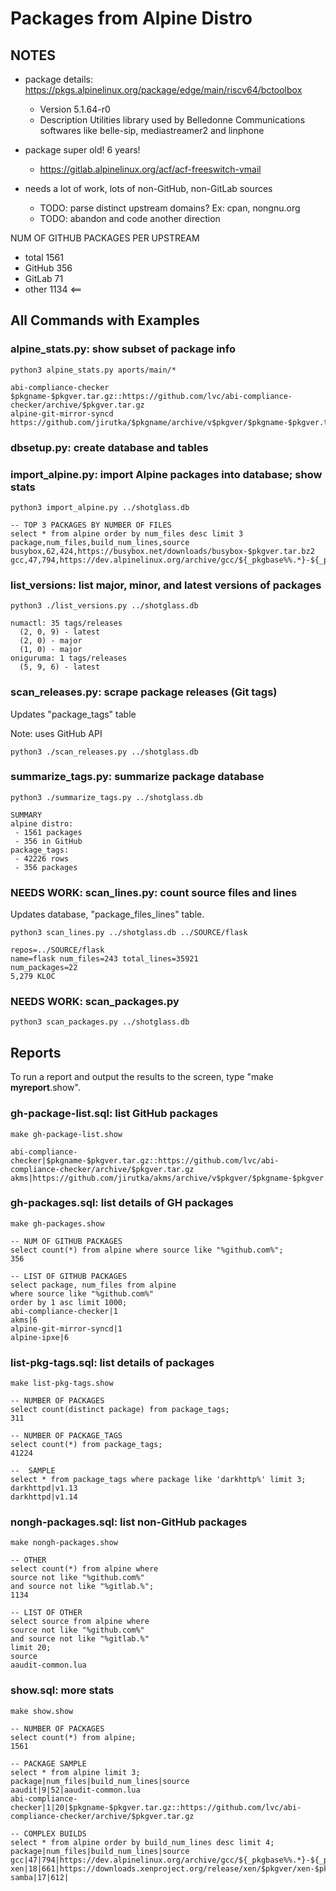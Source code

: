 # Packages from Alpine Distro

## NOTES

* package details: https://pkgs.alpinelinux.org/package/edge/main/riscv64/bctoolbox
  * Version	5.1.64-r0
  * Description	Utilities library used by Belledonne Communications softwares like belle-sip, mediastreamer2 and linphone

* package super old! 6 years!
  * https://gitlab.alpinelinux.org/acf/acf-freeswitch-vmail

* needs a lot of work, lots of non-GitHub, non-GitLab sources
  * TODO: parse distinct upstream domains? Ex: cpan, nongnu.org
  * TODO: abandon and code another direction

NUM OF GITHUB PACKAGES PER UPSTREAM
- total 1561
- GitHub 356
- GitLab 71
- other 1134  <==

## All Commands with Examples

### alpine_stats.py: show subset of package info

    python3 alpine_stats.py aports/main/*

    abi-compliance-checker $pkgname-$pkgver.tar.gz::https://github.com/lvc/abi-compliance-checker/archive/$pkgver.tar.gz
    alpine-git-mirror-syncd https://github.com/jirutka/$pkgname/archive/v$pkgver/$pkgname-$pkgver.tar.gz

### dbsetup.py: create database and tables

### import_alpine.py: import Alpine packages into database; show stats

    python3 import_alpine.py ../shotglass.db

    -- TOP 3 PACKAGES BY NUMBER OF FILES
    select * from alpine order by num_files desc limit 3
    package,num_files,build_num_lines,source
    busybox,62,424,https://busybox.net/downloads/busybox-$pkgver.tar.bz2
    gcc,47,794,https://dev.alpinelinux.org/archive/gcc/${_pkgbase%%.*}-${_pkgsnap}/gcc-${_pkgbase%%.*}-${_pkgsnap}.tar.xz

### list_versions: list major, minor, and latest versions of packages

    python3 ./list_versions.py ../shotglass.db

    numactl: 35 tags/releases
      (2, 0, 9) - latest
      (2, 0) - major
      (1, 0) - major
    oniguruma: 1 tags/releases
      (5, 9, 6) - latest
 
### scan_releases.py: scrape package releases (Git tags)

Updates "package_tags" table

Note: uses GitHub API

    python3 ./scan_releases.py ../shotglass.db

### summarize_tags.py: summarize package database

    python3 ./summarize_tags.py ../shotglass.db

    SUMMARY
    alpine distro:
     - 1561 packages
     - 356 in GitHub
    package_tags:
     - 42226 rows
     - 356 packages
     
### NEEDS WORK: scan_lines.py: count source files and lines

Updates database, "package_files_lines" table.

    python3 scan_lines.py ../shotglass.db ../SOURCE/flask
    
    repos=../SOURCE/flask
    name=flask num_files=243 total_lines=35921
    num_packages=22
    5,279 KLOC

### NEEDS WORK: scan_packages.py

    python3 scan_packages.py ../shotglass.db

## Reports

To run a report and output the results to the screen, type "make **myreport**.show". 

### gh-package-list.sql: list GitHub packages

    make gh-package-list.show

    abi-compliance-checker|$pkgname-$pkgver.tar.gz::https://github.com/lvc/abi-compliance-checker/archive/$pkgver.tar.gz
    akms|https://github.com/jirutka/akms/archive/v$pkgver/$pkgname-$pkgver.tar.gz
    
### gh-packages.sql: list details of GH packages

    make gh-packages.show

    -- NUM OF GITHUB PACKAGES
    select count(*) from alpine where source like "%github.com%";
    356

    -- LIST OF GITHUB PACKAGES
    select package, num_files from alpine
    where source like "%github.com%"
    order by 1 asc limit 1000;
    abi-compliance-checker|1
    akms|6
    alpine-git-mirror-syncd|1
    alpine-ipxe|6

### list-pkg-tags.sql: list details of packages

    make list-pkg-tags.show

    -- NUMBER OF PACKAGES
    select count(distinct package) from package_tags;
    311

    -- NUMBER OF PACKAGE_TAGS
    select count(*) from package_tags;
    41224

    --  SAMPLE
    select * from package_tags where package like 'darkhttp%' limit 3;
    darkhttpd|v1.13
    darkhttpd|v1.14


### nongh-packages.sql: list non-GitHub packages

    make nongh-packages.show

    -- OTHER
    select count(*) from alpine where
    source not like "%github.com%"
    and source not like "%gitlab.%";
    1134

    -- LIST OF OTHER
    select source from alpine where
    source not like "%github.com%"
    and source not like "%gitlab.%"
    limit 20;
    source
    aaudit-common.lua

### show.sql: more stats

    make show.show

    -- NUMBER OF PACKAGES
    select count(*) from alpine;
    1561

    -- PACKAGE SAMPLE
    select * from alpine limit 3;
    package|num_files|build_num_lines|source
    aaudit|9|52|aaudit-common.lua
    abi-compliance-checker|1|20|$pkgname-$pkgver.tar.gz::https://github.com/lvc/abi-compliance-checker/archive/$pkgver.tar.gz

    -- COMPLEX BUILDS
    select * from alpine order by build_num_lines desc limit 4;
    package|num_files|build_num_lines|source
    gcc|47|794|https://dev.alpinelinux.org/archive/gcc/${_pkgbase%%.*}-${_pkgsnap}/gcc-${_pkgbase%%.*}-${_pkgsnap}.tar.xz
    xen|18|661|https://downloads.xenproject.org/release/xen/$pkgver/xen-$pkgver.tar.gz
    samba|17|612|